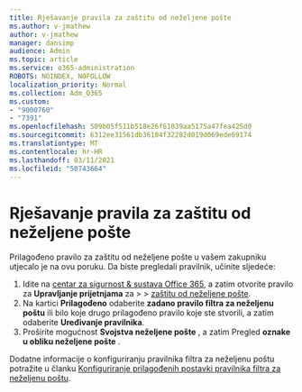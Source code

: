 ```yaml
---
title: Rješavanje pravila za zaštitu od neželjene pošte
ms.author: v-jmathew
author: v-jmathew
manager: dansimp
audience: Admin
ms.topic: article
ms.service: o365-administration
ROBOTS: NOINDEX, NOFOLLOW
localization_priority: Normal
ms.collection: Adm_O365
ms.custom:
- "9000760"
- "7391"
ms.openlocfilehash: 509b05f511b518e26f61039aa5175a47fea425d0
ms.sourcegitcommit: 6312ee31561db36104f32282d019d069ede69174
ms.translationtype: MT
ms.contentlocale: hr-HR
ms.lasthandoff: 03/11/2021
ms.locfileid: "50743664"
---
```

# <a name="fix-anti-spam-policy"></a>Rješavanje pravila za zaštitu od neželjene pošte

Prilagođeno pravilo za zaštitu od neželjene pošte u vašem zakupniku utjecalo je na ovu poruku. Da biste pregledali pravilnik, učinite sljedeće:

1. Idite na [centar za sigurnost & sustava Office 365](https://go.microsoft.com/fwlink/p/?linkid=2077143), a zatim otvorite pravilo za **Upravljanje prijetnjama** za  >    >  [zaštitu od neželjene pošte](https://go.microsoft.com/fwlink/?linkid=2101518).
2. Na kartici **Prilagođeno** odaberite **zadano pravilo filtra za neželjenu poštu** ili bilo koje drugo prilagođeno pravilo koje ste stvorili, a zatim odaberite **Uređivanje pravilnika**.
3. Proširite mogućnost **Svojstva neželjene pošte** , a zatim Pregled **oznake u obliku neželjene pošte** .

Dodatne informacije o konfiguriranju pravilnika filtra za neželjenu poštu potražite u članku [Konfiguriranje prilagođenih postavki pravilnika filtra za neželjenu poštu](https://go.microsoft.com/fwlink/?linkid=2101054).
